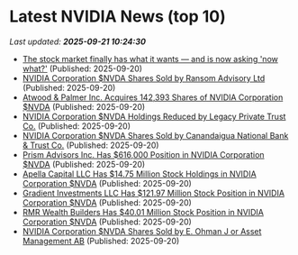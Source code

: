 # Latest NVIDIA News (top 10)
_Last updated: **2025-09-21 10:24:30**_

- [The stock market finally has what it wants — and is now asking 'now what?'](https://finance.yahoo.com/news/the-stock-market-finally-has-what-it-wants--and-is-now-asking-now-what-100005498.html) (Published: 2025-09-20)
- [NVIDIA Corporation $NVDA Shares Sold by Ransom Advisory Ltd](https://www.etfdailynews.com/2025/09/20/nvidia-corporation-nvda-shares-sold-by-ransom-advisory-ltd/) (Published: 2025-09-20)
- [Atwood & Palmer Inc. Acquires 142,393 Shares of NVIDIA Corporation $NVDA](https://www.etfdailynews.com/2025/09/20/atwood-palmer-inc-acquires-142393-shares-of-nvidia-corporation-nvda/) (Published: 2025-09-20)
- [NVIDIA Corporation $NVDA Holdings Reduced by Legacy Private Trust Co.](https://www.etfdailynews.com/2025/09/20/nvidia-corporation-nvda-holdings-reduced-by-legacy-private-trust-co/) (Published: 2025-09-20)
- [NVIDIA Corporation $NVDA Shares Sold by Canandaigua National Bank & Trust Co.](https://www.etfdailynews.com/2025/09/20/nvidia-corporation-nvda-shares-sold-by-canandaigua-national-bank-trust-co/) (Published: 2025-09-20)
- [Prism Advisors Inc. Has $616,000 Position in NVIDIA Corporation $NVDA](https://www.etfdailynews.com/2025/09/20/prism-advisors-inc-has-616000-position-in-nvidia-corporation-nvda/) (Published: 2025-09-20)
- [Apella Capital LLC Has $14.75 Million Stock Holdings in NVIDIA Corporation $NVDA](https://www.etfdailynews.com/2025/09/20/apella-capital-llc-has-14-75-million-stock-holdings-in-nvidia-corporation-nvda/) (Published: 2025-09-20)
- [Gradient Investments LLC Has $121.97 Million Stock Position in NVIDIA Corporation $NVDA](https://www.etfdailynews.com/2025/09/20/gradient-investments-llc-has-121-97-million-stock-position-in-nvidia-corporation-nvda/) (Published: 2025-09-20)
- [RMR Wealth Builders Has $40.01 Million Stock Position in NVIDIA Corporation $NVDA](https://www.etfdailynews.com/2025/09/20/rmr-wealth-builders-has-40-01-million-stock-position-in-nvidia-corporation-nvda/) (Published: 2025-09-20)
- [NVIDIA Corporation $NVDA Shares Sold by E. Ohman J or Asset Management AB](https://www.etfdailynews.com/2025/09/20/nvidia-corporation-nvda-shares-sold-by-e-ohman-j-or-asset-management-ab/) (Published: 2025-09-20)

